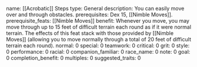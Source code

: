 name: [[Acrobatic]] Steps
type: General
description: You can easily move over and through obstacles.
prerequisites: Dex 15, [[Nimble Moves]].
prerequisite_feats: [[Nimble Moves]]
benefit: Whenever you move, you may move through up to 15 feet of difficult terrain each round as if it were normal terrain. The effects of this feat stack with those provided by [[Nimble Moves]] (allowing you to move normally through a total of 20 feet of difficult terrain each round).
normal: 0
special: 0
teamwork: 0
critical: 0
grit: 0
style: 0
performance: 0
racial: 0
companion_familiar: 0
race_name: 0
note: 0
goal: 0
completion_benefit: 0
multiples: 0
suggested_traits: 0
